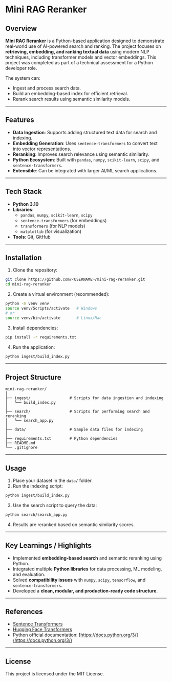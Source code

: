 # Mini RAG Reranker

## Overview
**Mini RAG Reranker** is a Python-based application designed to demonstrate real-world use of AI-powered search and ranking. The project focuses on **retrieving, embedding, and ranking textual data** using modern NLP techniques, including transformer models and vector embeddings. This project was completed as part of a technical assessment for a Python developer role.

The system can:
- Ingest and process search data.
- Build an embedding-based index for efficient retrieval.
- Rerank search results using semantic similarity models.

---

## Features
- **Data Ingestion**: Supports adding structured text data for search and indexing.
- **Embedding Generation**: Uses `sentence-transformers` to convert text into vector representations.
- **Reranking**: Improves search relevance using semantic similarity.
- **Python Ecosystem**: Built with `pandas`, `numpy`, `scikit-learn`, `scipy`, and `sentence-transformers`.
- **Extensible**: Can be integrated with larger AI/ML search applications.

---

## Tech Stack
- **Python 3.10**
- **Libraries**: 
  - `pandas`, `numpy`, `scikit-learn`, `scipy`
  - `sentence-transformers` (for embeddings)
  - `transformers` (for NLP models)
  - `matplotlib` (for visualization)
- **Tools**: Git, GitHub

---

## Installation

1. Clone the repository:
```bash
git clone https://github.com/<USERNAME>/mini-rag-reranker.git
cd mini-rag-reranker
````

2. Create a virtual environment (recommended):

```bash
python -m venv venv
source venv/Scripts/activate   # Windows
# or
source venv/bin/activate       # Linux/Mac
```

3. Install dependencies:

```bash
pip install -r requirements.txt
```

4. Run the application:

```bash
python ingest/build_index.py
```

---

## Project Structure

```
mini-rag-reranker/
│
├── ingest/                 # Scripts for data ingestion and indexing
│   └── build_index.py
│
├── search/                 # Scripts for performing search and reranking
│   └── search_app.py
│
├── data/                   # Sample data files for indexing
│
├── requirements.txt        # Python dependencies
├── README.md
└── .gitignore
```

---

## Usage

1. Place your dataset in the `data/` folder.
2. Run the indexing script:

```bash
python ingest/build_index.py
```

3. Use the search script to query the data:

```bash
python search/search_app.py
```

4. Results are reranked based on semantic similarity scores.

---

## Key Learnings / Highlights

* Implemented **embedding-based search** and semantic reranking using Python.
* Integrated multiple **Python libraries** for data processing, ML modeling, and evaluation.
* Solved **compatibility issues** with `numpy`, `scipy`, `tensorflow`, and `sentence-transformers`.
* Developed a **clean, modular, and production-ready code structure**.

---

## References

* [Sentence Transformers](https://www.sbert.net/)
* [Hugging Face Transformers](https://huggingface.co/docs/transformers/index)
* Python official documentation: [https://docs.python.org/3/](https://docs.python.org/3/)


---

## License

This project is licensed under the MIT License.

